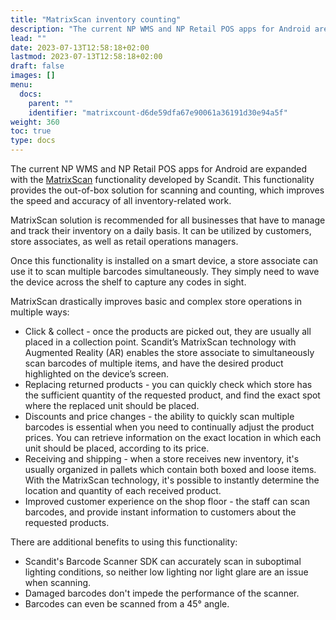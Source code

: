 ```yaml
---
title: "MatrixScan inventory counting"
description: "The current NP WMS and NP Retail POS apps for Android are expanded with the MatrixScan functionality developed by Scandit. This functionality provides the out-of-box solution for scanning and counting, which improves the speed and accuracy of all inventory-related work."
lead: ""
date: 2023-07-13T12:58:18+02:00
lastmod: 2023-07-13T12:58:18+02:00
draft: false
images: []
menu:
  docs:
    parent: ""
    identifier: "matrixcount-d6de59dfa67e90061a36191d30e94a5f"
weight: 360
toc: true
type: docs
---
```


The current NP WMS and NP Retail POS apps for Android are expanded with the [MatrixScan](https://www.scandit.com/products/matrixscan/) functionality developed by Scandit. This functionality provides the out-of-box solution for scanning and counting, which improves the speed and accuracy of all inventory-related work. 

MatrixScan solution is recommended for all businesses that have to manage and track their inventory on a daily basis. It can be utilized by customers, store associates, as well as retail operations managers.

Once this functionality is installed on a smart device, a store associate can use it to scan multiple barcodes simultaneously. They simply need to wave the device across the shelf to capture any codes in sight. 

MatrixScan drastically improves basic and complex store operations in multiple ways: 

- Click & collect - once the products are picked out, they are usually all placed in a collection point. Scandit’s MatrixScan technology with Augmented Reality (AR) enables the store associate to simultaneously scan barcodes of multiple items, and have the desired product highlighted on the device’s screen.
- Replacing returned products - you can quickly check which store has the sufficient quantity of the requested product, and find the exact spot where the replaced unit should be placed. 
- Discounts and price changes - the ability to quickly scan multiple barcodes is essential when you need to continually adjust the product prices. You can retrieve information on the exact location in which each unit should be placed, according to its price. 
- Receiving and shipping - when a store receives new inventory, it's usually organized in pallets which contain both boxed and loose items. With the MatrixScan technology, it's possible to instantly determine the location and quantity of each received product.
- Improved customer experience on the shop floor - the staff can scan barcodes, and provide instant information to customers about the requested products.

There are additional benefits to using this functionality:

- Scandit's Barcode Scanner SDK can accurately scan in suboptimal lighting conditions, so neither low lighting nor light glare are an issue when scanning.
- Damaged barcodes don't impede the performance of the scanner.
- Barcodes can even be scanned from a 45° angle.